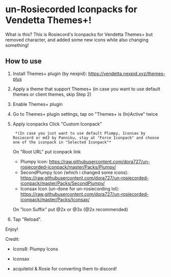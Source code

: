 # un-Rosiecorded Iconpacks for Vendetta Themes+!

What is this? This is Rosiecord's Iconpacks for Vendetta Themes+ but removed character, and added some new icons while also changing something!

## How to use

1. Install Themes+ plugin (by nexpid): https://vendetta.nexpid.xyz/themes-plus
2. Apply a theme that support Themes+
   (in case you want to use default themes or client themes, skip Step 2)
3. Enable Themes+ plugin
4. Go to Themes+ plugin settings, tap on "Themes+ is (In)Active" twice
5. Apply iconpacks
    Click "Custom Iconpack"

        *(In case you just want to use default Plumpy, Iconsax by Rosiecord or md3 by Panniku, stay at "Force Iconpack" and choose one of the iconpack in "Selected Iconpack"*

    On "Root URL" put iconpack link
     - Plumpy Icon: https://raw.githubusercontent.com/dora727/un-rosiecorded-iconpack/master/Packs/Plumpy/
     - SecondPlumpy Icon (which i changed some icons): https://raw.githubusercontent.com/dora727/un-rosiecorded-iconpack/master/Packs/SecondPlumpy/
     - Iconsax Icon (un-done for un-rosiecording lol): https://raw.githubusercontent.com/dora727/un-rosiecorded-iconpack/master/Packs/Iconsax/

    On "Icon Suffix" put @2x or @3x (@2x recommended)
7. Tap "Reload".

Enjoy!




Credit:

- Icons8: Plumpy Icons

- Iconsax

- acquitelol & Rosie for converting them to discord!

